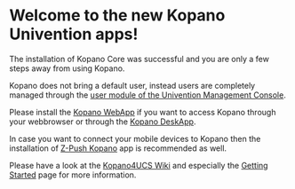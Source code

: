 Welcome to the new Kopano Univention apps!
==========================================

The installation of Kopano Core was successful and you are only a few steps away from using Kopano.

Kopano does not bring a default user, instead users are completely managed through the [user module of the Univention Management Console](#module=udm:users/user:0:).

Please install the [Kopano WebApp](#module=appcenter:appcenter:0:id:kopano-webapp) if you want to access Kopano through your webbrowser or through the [Kopano DeskApp](https://kopano.com/products/deskapp/).

In case you want to connect your mobile devices to Kopano then the installation of [Z-Push Kopano](#module=appcenter:appcenter:0:id:z-push-kopano) app is recommended as well.

Please have a look at the [Kopano4UCS Wiki](https://wiki.z-hub.io/display/K4U) and especially the [Getting Started](https://wiki.z-hub.io/display/K4U/Documentation+-+Getting+Started) page for more information.
